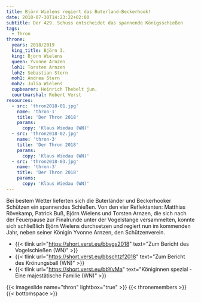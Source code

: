 ```yaml
---
title: Björn Wielens regiert das Buterland-Beckerhook!
date: 2018-07-30T14:23:22+02:00
subtitle: Der 429. Schuss entscheidet das spannende Königsschießen 
tags:
  - Thron
throne:
  years: 2018/2019
  king_title: Björn I.
  king: Björn Wielens
  queen: Yvonne Arnzen
  loh1: Torsten Arnzen
  loh2: Sebastian Stern
  moh1: Andrea Stern
  moh2: Julia Wielens
  cupbearer: Heinrich Thebelt jun.
  courtmarshal: Robert Verst
resources:
  - src: 'thron2018-01.jpg'
    name: 'thron-1'
    title: 'Der Thron 2018'
    params:
      copy: 'Klaus Wiedau (WN)'
  - src: 'thron2018-02.jpg'
    name: 'thron-3'
    title: 'Der Thron 2018'
    params:
      copy: 'Klaus Wiedau (WN)'
  - src: 'thron2018-03.jpg'
    name: 'thron-3'
    title: 'Der Thron 2018'
    params:
      copy: 'Klaus Wiedau (WN)'    
---
```


Bei bestem Wetter lieferten sich die Buterländer und Beckerhooker Schützen ein spannendes Schießen. Von den vier 
Reflektanten: Matthias Rövekamp, Patrick Buß, Björn Wielens und Torsten Arnzen, die sich nach der Feuerpause zur
Finalrunde unter der Vogelstange versammelten, konnte sich schließlich Björn Wielens durchsetzen und regiert nun im
kommenden Jahr, neben seiner Königin Yvonne Arnzen, den Schützenverein.<!--more-->

* {{< tlink url="https://short.verst.eu/bbvgs2018" text="Zum Bericht des Vogelschießen (WN)" >}}  
* {{< tlink url="https://short.verst.eu/bbschtzf2018" text="Zum Bericht des Krönungsball (WN)" >}}  
* {{< tlink url="https://short.verst.eu/bbYvMa" text="Königinnen spezial - Eine majestätische Familie (WN)" >}}  

{{< imageslide name="thron" lightbox="true" >}}
{{< thronemembers >}}
{{< bottomspace >}}
